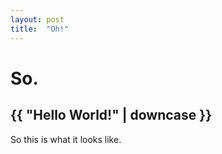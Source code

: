 ```yaml
---
layout: post
title:  "Oh!"
---
```

# So.

## {{ "Hello World!" | downcase }}

So this is what it looks like.
